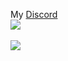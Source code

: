 My [Discord](https://discord.com/users/706172448696959037)
  <br>
<a href="https://github.com/dodging">
  <img align="center" src="https://github-readme-stats.vercel.app/api?username=dodging&theme=chartreuse-dark&show_icons=true" />
</a>
<br><br>
<a href="https://github.com/dodging?tab=repositories">
  <img align="center" src="https://github-readme-stats.vercel.app/api/top-langs/?username=dodging&theme=chartreuse-dark&show_icons=true" />
</a>
<br>
<br>

